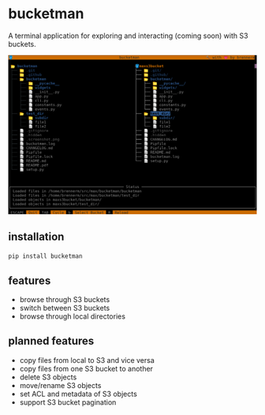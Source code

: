 # bucketman

A terminal application for exploring and interacting (coming soon) with S3 buckets.

![screenshot](.screenshot.png)


## installation

```pip install bucketman```

## features

- browse through S3 buckets
- switch between S3 buckets
- browse through local directories

## planned features

- copy files from local to S3 and vice versa
- copy files from one S3 bucket to another
- delete S3 objects
- move/rename S3 objects
- set ACL and metadata of S3 objects
- support S3 bucket pagination
